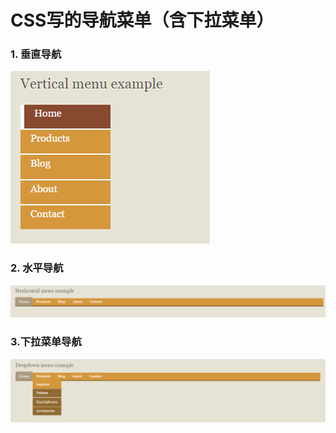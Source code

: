 # CSS写的导航菜单（含下拉菜单）



### 1. 垂直导航
![垂直导航](https://github.com/ksharpdabu/CSSNavigation/blob/master/ScreenImage/vertical.png)


### 2. 水平导航
![水平导航](https://github.com/ksharpdabu/CSSNavigation/blob/master/ScreenImage/horizontal.png)


### 3.下拉菜单导航
![下拉菜单导航](https://github.com/ksharpdabu/CSSNavigation/blob/master/ScreenImage/dropdown.png)

